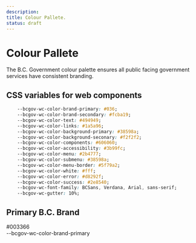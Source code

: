 ```yaml
---
description: 
title: Colour Pallete.
status: draft
---
```




# Colour Pallete

The B.C. Government colour palette ensures all public facing government services have consistent branding.

## CSS variables for web components
```css
    --bcgov-wc-color-brand-primary: #036;
    --bcgov-wc-color-brand-secondary: #fcba19;
    --bcgov-wc-color-text: #494949;
    --bcgov-wc-color-links: #1a5a96;
    --bcgov-wc-color-background-primary: #38598a;
    --bcgov-wc-color-background-seconary: #f2f2f2;
    --bcgov-wc-color-components: #606060;
    --bcgov-wc-color-accessibility: #3b99fc;
    --bcgov-wc-color-menu: #2b4777;
    --bcgov-wc-color-submenu: #38598a;
    --bcgov-wc-color-menu-border: #5f79a2;
    --bcgov-wc-color-white: #fff;
    --bcgov-wc-color-error: #d8292f;
    --bcgov-wc-color-success: #2e8540;
    --bcgov-wc-font-family: BCSans, Verdana, Arial, sans-serif;
    --bcgov-wc-gutter: 10%;
```

## Primary B.C. Brand

<div class="colour-card" style="background-color: var(--bcgov-wc-color-brand-primary); color: var(--bcgov-wc-color-white)">
#003366<br/>
--bcgov-wc-color-brand-primary
</div>

<style>

</style>